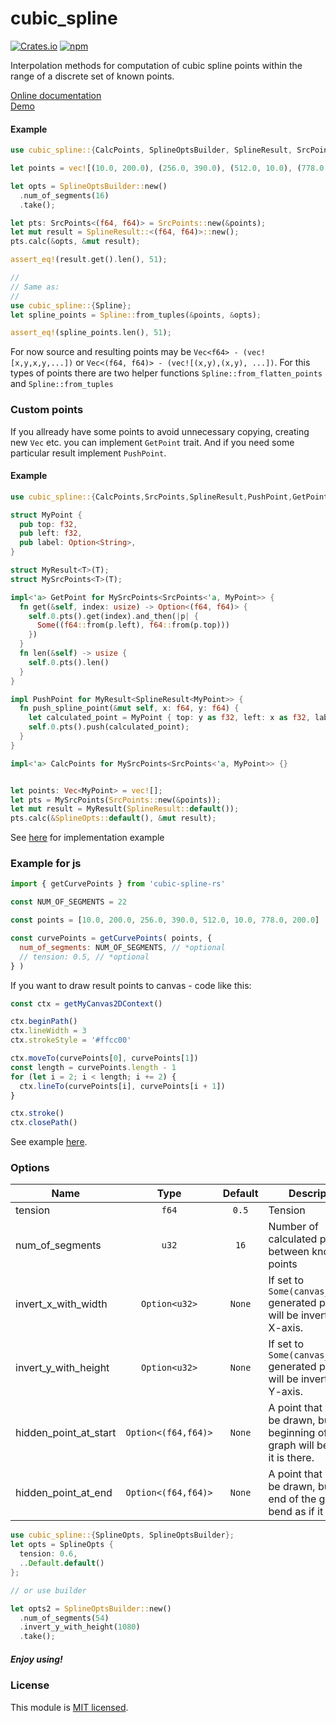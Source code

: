 # cubic_spline

[![Crates.io](https://img.shields.io/crates/v/cubic_spline.svg)](https://crates.io/crates/cubic_spline/)
[![npm](https://img.shields.io/npm/v/cubic-spline-rs.svg)](https://www.npmjs.com/package/cubic-spline-rs)

Interpolation methods for computation of cubic spline points within the range of a discrete set of known points.

[Online documentation](https://docs.rs/cubic_spline/0.9.3/cubic_spline/)
<br />
[Demo](https://emgyrz.github.io/cubic_spline/)


#### Example
```rust
use cubic_spline::{CalcPoints, SplineOptsBuilder, SplineResult, SrcPoints};

let points = vec![(10.0, 200.0), (256.0, 390.0), (512.0, 10.0), (778.0, 200.0)];

let opts = SplineOptsBuilder::new()
  .num_of_segments(16)
  .take();

let pts: SrcPoints<(f64, f64)> = SrcPoints::new(&points);
let mut result = SplineResult::<(f64, f64)>::new();
pts.calc(&opts, &mut result);

assert_eq!(result.get().len(), 51);

//
// Same as:
//
use cubic_spline::{Spline};
let spline_points = Spline::from_tuples(&points, &opts);

assert_eq!(spline_points.len(), 51);
```



For now source and resulting points may be `Vec<f64> - (vec![x,y,x,y,...])` or `Vec<(f64, f64)> - (vec![(x,y),(x,y), ...])`.
For this types of points there are two helper functions `Spline::from_flatten_points` and `Spline::from_tuples`


### Custom points

If you allready have some points to avoid unnecessary copying, creating new `Vec` etc. you can implement `GetPoint` trait. And if you need some particular result implement `PushPoint`.
#### Example
```rust
use cubic_spline::{CalcPoints,SrcPoints,SplineResult,PushPoint,GetPoint,SplineOpts};

struct MyPoint {
  pub top: f32,
  pub left: f32,
  pub label: Option<String>,
}

struct MyResult<T>(T);
struct MySrcPoints<T>(T);

impl<'a> GetPoint for MySrcPoints<SrcPoints<'a, MyPoint>> {
  fn get(&self, index: usize) -> Option<(f64, f64)> {
    self.0.pts().get(index).and_then(|p| {
      Some((f64::from(p.left), f64::from(p.top)))
    })
  }
  fn len(&self) -> usize {
    self.0.pts().len()
  }
}

impl PushPoint for MyResult<SplineResult<MyPoint>> {
  fn push_spline_point(&mut self, x: f64, y: f64) {
    let calculated_point = MyPoint { top: y as f32, left: x as f32, label: None };
    self.0.pts().push(calculated_point);
  }
}

impl<'a> CalcPoints for MySrcPoints<SrcPoints<'a, MyPoint>> {}


let points: Vec<MyPoint> = vec![];
let pts = MySrcPoints(SrcPoints::new(&points));
let mut result = MyResult(SplineResult::default());
pts.calc(&SplineOpts::default(), &mut result);

```

See [here](https://github.com/emgyrz/cubic_spline/tree/master/src/impls) for implementation example


### Example for js
```js
import { getCurvePoints } from 'cubic-spline-rs'

const NUM_OF_SEGMENTS = 22

const points = [10.0, 200.0, 256.0, 390.0, 512.0, 10.0, 778.0, 200.0]

const curvePoints = getCurvePoints( points, {
  num_of_segments: NUM_OF_SEGMENTS, // *optional
  // tension: 0.5, // *optional
} )

```

If you want to draw result points to canvas - code like this:
```js
const ctx = getMyCanvas2DContext()

ctx.beginPath()
ctx.lineWidth = 3
ctx.strokeStyle = '#ffcc00'

ctx.moveTo(curvePoints[0], curvePoints[1])
const length = curvePoints.length - 1
for (let i = 2; i < length; i += 2) {
  ctx.lineTo(curvePoints[i], curvePoints[i + 1])
}

ctx.stroke()
ctx.closePath()
```
See example [here](./www/src/Spline.ts).




### Options
| Name                  | Type                | Default | Description                                                                                 |
| --------------------- | :-----------------: | :-----: | ------------------------------------------------------------------------------------------- |
| tension               | `f64`               | `0.5`   | Tension                                                                                     |
| num_of_segments       | `u32`               | `16`    | Number of calculated points between known points                                            |
| invert_x_with_width   | `Option<u32>`       | `None`  | If set to `Some(canvas_width)` generated points will be inverted by X-axis.                 |
| invert_y_with_height  | `Option<u32>`       | `None`  | If set to `Some(canvas_height)` generated points will be inverted by Y-axis.                |
| hidden_point_at_start | `Option<(f64,f64)>` | `None`  | A point that will not be drawn, but the beginning of the graph will bend as if it is there. |
| hidden_point_at_end   | `Option<(f64,f64)>` | `None`  | A point that will not be drawn, but the end of the graph will bend as if it is there.       |





```rust
use cubic_spline::{SplineOpts, SplineOptsBuilder};
let opts = SplineOpts {
  tension: 0.6,
  ..Default.default()
};

// or use builder

let opts2 = SplineOptsBuilder::new()
  .num_of_segments(54)
  .invert_y_with_height(1080)
  .take();

```



##### Enjoy using!

### License

This module is [MIT licensed](./LICENSE).


